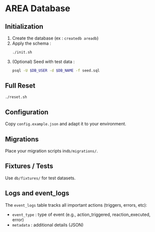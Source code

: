 # AREA Database

## Initialization

1. Create the database (ex : `createdb areadb`)
2. Apply the schema :
   ```sh
   ./init.sh
   ```
3. (Optional) Seed with test data :
   ```sh
   psql -U $DB_USER -d $DB_NAME -f seed.sql
   ```

## Full Reset

```sh
./reset.sh
```

## Configuration

Copy `config.example.json` and adapt it to your environment.

## Migrations

Place your migration scripts in`db/migrations/`.

## Fixtures / Tests

Use `db/fixtures/` for test datasets.

## Logs and event_logs

The `event_logs` table tracks all important actions (triggers, errors, etc):
- `event_type` : type of event (e.g., action_triggered, reaction_executed, error)
- `metadata` : additional details (JSON)
